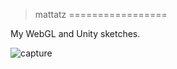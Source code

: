 > mattatz
=================

My WebGL and Unity sketches.

![capture](https://raw.githubusercontent.com/mattatz/mattatz.github.io/master/assets/images/Capture.gif)

